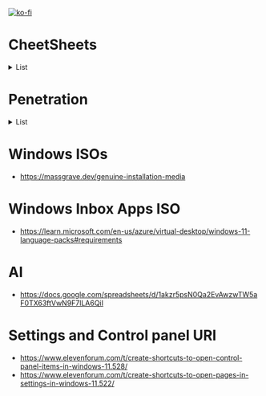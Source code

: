 [![ko-fi](https://www.ko-fi.com/img/githubbutton_sm.svg)](https://ko-fi.com/Q5Q51QUJC)

# CheetSheets

<details>
  <summary>List</summary>
  
* <https://packetlife.net/library/cheat-sheets/>
* <https://www.malwarearchaeology.com/cheat-sheets>
* <https://zer1t0.gitlab.io/posts/attacking_ad/>
* <https://www.anoopcnair.com/deploy-windows-10-21h2-using-sccm-configmgr/>
</details>

# Penetration

<details>
  <summary>List</summary>
  
* <https://xz.aliyun.com/t/6498>
* <https://www.malwarearchaeology.com/logging>
* <https://schneegans.de/windows/process-audit/>
* <https://pennprovenance.net/index.php?n=Tracker.Config>
* <https://www.eventsentry.com/blog/2018/01/powershell-p0wrh11-securing-powershell.html>
* <https://www.eventsentry.com/blog/2018/01/powershell-pw3rh311-detecting-preventing-powershell-attacks.html>
</details>
  
# Windows ISOs

* <https://massgrave.dev/genuine-installation-media>

# Windows Inbox Apps ISO
  
* <https://learn.microsoft.com/en-us/azure/virtual-desktop/windows-11-language-packs#requirements>

# AI

* <https://docs.google.com/spreadsheets/d/1akzr5psN0Qa2EvAwzwTW5aF0TX63ftVwN9F7lLA6QiI>

# Settings and Control panel URI
* <https://www.elevenforum.com/t/create-shortcuts-to-open-control-panel-items-in-windows-11.528/>
* <https://www.elevenforum.com/t/create-shortcuts-to-open-pages-in-settings-in-windows-11.522/>
